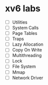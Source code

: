 # xv6 labs

- [ ] Utilities
- [ ] System Calls
- [ ] Page Tables
- [ ] Traps
- [ ] Lazy Allocation
- [ ] Copy On Write
- [ ] Multithreading
- [ ] Lock
- [ ] File System
- [ ] Mmap
- [ ] Network Driver
